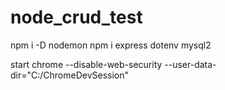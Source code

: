 # node_crud_test

npm i -D nodemon
npm i express dotenv mysql2

start chrome --disable-web-security --user-data-dir="C:/ChromeDevSession"
